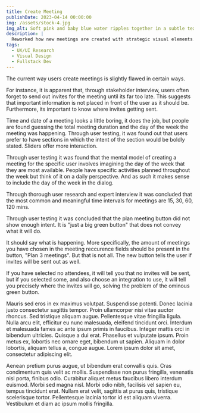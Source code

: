 ```yaml
---
title: Create Meeting
publishDate: 2023-04-14 00:00:00
img: /assets/stock-4.jpg
img_alt: Soft pink and baby blue water ripples together in a subtle texture.
description: |
  Reworked how new meetings are created with strategic visual elements.
tags:
  - UX/UI Research
  - Visual Design
  - Fullstack Dev
---
```


The current way users create meetings is slightly flawed in certain ways. 

For instance, it is apparent that, through stakeholder interview, users often forget to send out invites for the meeting until its far too late. This suggests that important information is not placed in front of the user as it should be. Furthermore, its important to know where invites getting sent.

Time and date of a meeting looks a little boring, it does the job, but people are found guessing the total meeting duration and the day of the week the meeting was happening. Through user testing, it was found out that users prefer to have sections in which the intent of the section would be boldly stated. Sliders offer more interaction.

Through user testing it was found that the mental model of creating a meeting for the specific user involves imagining the day of the week that they are most available. People have specific activities planned throughout the week but think of it on a daily perspective. And as such it makes sense to include the day of the week in the dialog.

Through thorough user research and expert interview it was concluded that the most common and meaningful time intervals for meetings are 15, 30, 60, 120 mins.

Through user testing it was concluded that the plan meeting button did not show enough intent. It is "just a big green button" that does not convey what it will do. 

It should say what is happening. More specifically, the amount of meetings you have chosen in the meeting reccurence fields should be present in the button, "Plan 3 meetings". But that is not all. The new button tells the user if invites will be sent out as well. 

If you have selected no attendees, it will tell you that no invites will be sent, but if you selected some, and also choose an integration to use, it will tell you precisely where the invites will go, solving the problem of the ominous green button. 

Mauris sed eros in ex maximus volutpat. Suspendisse potenti. Donec lacinia justo consectetur sagittis tempor. Proin ullamcorper nisi vitae auctor rhoncus. Sed tristique aliquam augue. Pellentesque vitae fringilla ligula. Nulla arcu elit, efficitur eu nunc malesuada, eleifend tincidunt orci. Interdum et malesuada fames ac ante ipsum primis in faucibus. Integer mattis orci in bibendum ultricies. Quisque a dui erat. Phasellus et vulputate ipsum. Proin metus ex, lobortis nec ornare eget, bibendum ut sapien. Aliquam in dolor lobortis, aliquam tellus a, congue augue. Lorem ipsum dolor sit amet, consectetur adipiscing elit.

Aenean pretium purus augue, ut bibendum erat convallis quis. Cras condimentum quis velit ac mollis. Suspendisse non purus fringilla, venenatis nisl porta, finibus odio. Curabitur aliquet metus faucibus libero interdum euismod. Morbi sed magna nisl. Morbi odio nibh, facilisis vel sapien eu, tempus tincidunt erat. Nullam erat velit, sagittis at purus quis, tristique scelerisque tortor. Pellentesque lacinia tortor id est aliquam viverra. Vestibulum et diam ac ipsum mollis fringilla.
